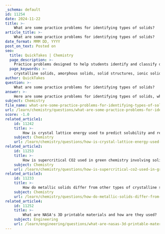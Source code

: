 ```yaml
---
_schema: default
id: 11254
date: 2024-11-22
title: >-
    What are some practice problems for identifying types of solids?
article_title: >-
    What are some practice problems for identifying types of solids?
date_format: MMM DD, YYYY
post_on_text: Posted on
seo:
  title: QuickTakes | Chemistry
  page_description: >-
    Practice problems designed to help students identify and classify different types of solids, including crystalline and amorphous forms, as well as their properties and types of bonding.
  page_keywords: >-
    crystalline solids, amorphous solids, solid structures, ionic solids, molecular solids, metallic solids, network atomic solids, types of solids, chemistry practice problems, solid classification
author: QuickTakes
question: >-
    What are some practice problems for identifying types of solids?
answer: >-
    Here are some practice problems for identifying types of solids, which can help reinforce understanding of crystalline and amorphous solids, as well as their properties:\n\n### Problem 1: Identify the Type of Crystal Lattice\nFor each of the following substances, identify the type of crystal lattice:\na) Sodium chloride (NaCl)  \nb) Diamond (C)  \nc) Iron (Fe)  \nd) Graphite (C)  \ne) Silicon (Si)  \n\n### Problem 2: Differences Between Amorphous and Crystalline Solids\nExplain the main difference between amorphous and crystalline solids. Provide one example of each type of solid.\n\n### Problem 3: Analyze Solid Structures\nGiven the following diagrams of solids, identify the type of solid and explain the types of particles and bonding represented:\na) A solid with alternating positive and negative ions (Ionic solid).  \nb) A solid with a network of covalent bonds (Covalent network solid).  \nc) A solid composed of discrete molecules held together by van der Waals forces (Molecular solid).\n\n### Problem 4: Classify the Following Compounds\nDetermine if the following compounds are metallic solids, ionic solids, network atomic solids, molecular solids, or amorphous solids based on their properties:\n1) A material that forms crumbly crystals and has a melting point of 16.60 °C with low density in solid form.  \n2) A shiny, malleable substance that conducts electricity well.  \n3) A solid that is hard and has a very high melting point, such as diamond.\n\n### Problem 5: True or False Statement\nIdentify if the following statement is true or false: "A metallic solid becomes softer, more ductile, and will have lower electrical and thermal conductivities when carbon is introduced into the lattice because the atomic orbitals of the carbon atoms do not have the same energy as the metal orbitals."\n\n### Problem 6: Multiple Choice Questions\nChoose the correct type of solid for the following descriptions:\n1) A solid that has a definite geometric shape and a sharp melting point.  \n   a) Amorphous solid  \n   b) Crystalline solid  \n   c) Metallic solid  \n   d) Molecular solid  \n\n2) A solid that lacks a long-range order in its atomic arrangement.  \n   a) Ionic solid  \n   b) Amorphous solid  \n   c) Network solid  \n   d) Metallic solid  \n\nThese practice problems can help students better understand the characteristics and classifications of different types of solids in chemistry.
subject: Chemistry
file_name: what-are-some-practice-problems-for-identifying-types-of-solids.md
url: /learn/chemistry/questions/what-are-some-practice-problems-for-identifying-types-of-solids
score: -1.0
related_article1:
    id: 11242
    title: >-
        How is crystal lattice energy used to predict solubility and reactivity?
    subject: Chemistry
    url: /learn/chemistry/questions/how-is-crystal-lattice-energy-used-to-predict-solubility-and-reactivity
related_article2:
    id: 11253
    title: >-
        How is supercritical CO2 used in green chemistry involving solids?
    subject: Chemistry
    url: /learn/chemistry/questions/how-is-supercritical-co2-used-in-green-chemistry-involving-solids
related_article3:
    id: 11233
    title: >-
        How do metallic solids differ from other types of crystalline solids?
    subject: Chemistry
    url: /learn/chemistry/questions/how-do-metallic-solids-differ-from-other-types-of-crystalline-solids
related_article4:
    id: 11252
    title: >-
        What are NASA's 3D printable materials and how are they used?
    subject: Engineering
    url: /learn/engineering/questions/what-are-nasas-3d-printable-materials-and-how-are-they-used
---
```


&nbsp;
